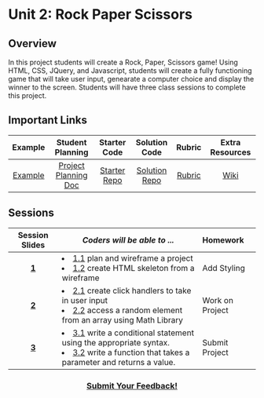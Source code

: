 # Unit 2: Rock Paper Scissors


## Overview
In this project students will create a Rock, Paper, Scissors game! Using HTML, CSS, JQuery, and Javascript, students will create a fully functioning game that will take user input, genearate a computer choice and display the winner to the screen. Students will have three class sessions to complete this project.

## Important Links

| Example | Student Planning |  Starter Code | Solution Code  | Rubric | Extra Resources |
|:-------:|:-------:|:-------:|:-------:|:-------:|:-------:|
| [Example](https://ScriptEdcurriculum.github.io/advanced_rockpaperscissors_solution) |[Project Planning Doc](https://drive.google.com/open?id=1dddAl5l-A1l0gA-oGxpcCFmlxRJzB7il39QEqmAm2Bs)| [Starter Repo](https://github.com/ScriptEdcurriculum/advanced_rockpaperscissors_startercode) | [Solution Repo](https://github.com/ScriptEdcurriculum/advanced_rockpaperscissors_solution)| [Rubric](https://drive.google.com/open?id=1a_ycLDc8Tt4heWRcZsPDpKqovcqkGZ1DX6MpOr1vhB0) |[Wiki](https://github.com/ScriptEdcurriculum/curriculum17-18/wiki/2:-Advanced#unit-2-rps)|

## Sessions 
|Session Slides|*Coders will be able to ...*|Homework|
|:-------:|-------|:-------|
|[**1**](https://docs.google.com/presentation/d/1ZktWplvZWdjnDF2dpS6sj14J1MHnG9P4AymCSCgWR-U/edit#slide=id.g1d0118cf2a_0_406)| <li> [1.1](https://github.com/ScriptEdcurriculum/advanced_rockpaperscissors_solution/tree/1.1) plan and wireframe a project </li> <li> [1.2](https://github.com/ScriptEdcurriculum/advanced_rockpaperscissors_solution/tree/1.2) create HTML skeleton from a wireframe </li> |Add Styling|
|[**2**](https://docs.google.com/presentation/d/1ZktWplvZWdjnDF2dpS6sj14J1MHnG9P4AymCSCgWR-U/edit#slide=id.g1f587f6424_5_5)| <li> [2.1](https://github.com/ScriptEdcurriculum/advanced_rockpaperscissors_solution/tree/2.1) create click handlers to take in user input </li> <li> [2.2](https://github.com/ScriptEdcurriculum/advanced_rockpaperscissors_solution/tree/2.2) access a random element from an array  using Math Library </li>|Work on Project|
|[**3**](https://docs.google.com/presentation/d/1ZktWplvZWdjnDF2dpS6sj14J1MHnG9P4AymCSCgWR-U/edit#slide=id.g1e220fa94a_0_4)| <li> [3.1](https://github.com/ScriptEdcurriculum/advanced_rockpaperscissors_solution/tree/3.1) write a conditional statement using the appropriate syntax. </li> <li> [3.2](https://github.com/ScriptEdcurriculum/advanced_rockpaperscissors_solution/tree/3.2) write a function that takes a parameter and returns a value. </li> |Submit Project|

<h3 align="center"><a href="https://docs.google.com/forms/d/e/1FAIpQLSdmoYjRk6tqJHI5Y1ELjOZ7tiYj58dmoIBEeUaXK5ciIdljIg/viewform">Submit Your Feedback!</a></h3>

